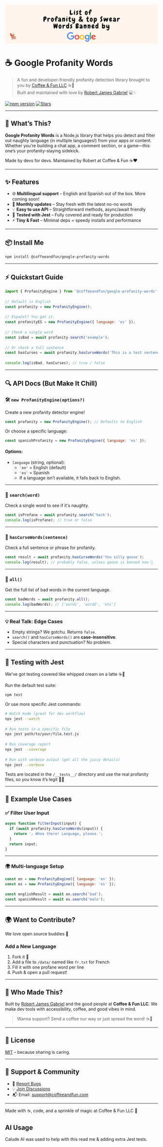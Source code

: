 ![alt text](.github/readme.png 'Logo Title Text 1')



# ☕ Google Profanity Words

> A fun and developer-friendly profanity detection library brought to you by [Coffee & Fun LLC](https://coffeeandfun.com) ☕🎉  
> Built and maintained with love by [Robert James Gabriel](https://github.com/robertgabriel) 💻✨

[![npm version](https://img.shields.io/npm/v/@coffeeandfun/google-profanity-words.svg)](https://www.npmjs.com/package/@coffeeandfun/google-profanity-words)  [![Stars](https://img.shields.io/github/stars/@coffeeandfun/google-profanity-words?style=social)](https://github.com/@coffeeandfun/google-profanity-words)


---

## 🚀 What’s This?

**Google Profanity Words** is a Node.js library that helps you detect and filter out naughty language (in multiple languages!) from your apps or content. Whether you’re building a chat app, a comment section, or a game—this one’s your profanity-slaying sidekick.

Made by devs for devs. Maintained by Robert at Coffee & Fun ☕❤️

---

## ✨ Features

- 🌐 **Multilingual support** – English and Spanish out of the box. More coming soon!
- 🔁 **Monthly updates** – Stay fresh with the latest no-no words
- 💡 **Easy to use API** – Straightforward methods, async/await friendly
- 🔬 **Tested with Jest** – Fully covered and ready for production
- ⚡ **Tiny & Fast** – Minimal deps = speedy installs and performance

---

## 📦 Install Me

```bash
npm install @coffeeandfun/google-profanity-words
```

---

## ⚡ Quickstart Guide

```javascript
import { ProfanityEngine } from '@coffeeandfun/google-profanity-words';

// Default is English
const profanity = new ProfanityEngine();

// Español? You got it.
const profanityES = new ProfanityEngine({ language: 'es' });

// Check a single word
const isBad = await profanity.search('example');

// Or check a full sentence
const hasCurses = await profanity.hasCurseWords('This is a test sentence');

console.log(isBad, hasCurses); // true / false
```

---

## 🔍 API Docs (But Make It Chill)

### 🛠️ `new ProfanityEngine(options?)`

Create a new profanity detector engine!

```javascript
const profanity = new ProfanityEngine(); // Defaults to English
```

Or choose a specific language:

```javascript
const spanishProfanity = new ProfanityEngine({ language: 'es' });
```

#### Options:
- `language` (string, optional):  
  - `'en'` = English (default)  
  - `'es'` = Spanish  
  - If a language isn’t available, it falls back to English.

---

### 🔎 `search(word)`

Check a single word to see if it's naughty.

```javascript
const isProfane = await profanity.search('heck');
console.log(isProfane); // true or false
```

---

### 💬 `hasCurseWords(sentence)`

Check a full sentence or phrase for profanity.

```javascript
const result = await profanity.hasCurseWords('You silly goose');
console.log(result); // probably false, unless goose is banned now 🪿
```

---

### 📜 `all()`

Get the full list of bad words in the current language.

```javascript
const badWords = await profanity.all();
console.log(badWords); // ['word1', 'word2', 'etc']
```

---

### 💡 Real Talk: Edge Cases

- Empty strings? We gotchu. Returns `false`.
- `search()` and `hasCurseWords()` are **case-insensitive**.
- Special characters and punctuation? No problem.

---

## 🧪 Testing with Jest

We've got testing covered like whipped cream on a latte ☕🎂

Run the default test suite:

```bash
npm test
```

Or use more specific Jest commands:

```bash
# Watch mode (great for dev workflow)
npx jest --watch

# Run tests in a specific file
npx jest path/to/your/file.test.js

# Run coverage report
npx jest --coverage

# Run with verbose output (get all the juicy details)
npx jest --verbose
```

Tests are located in the `/__tests__/` directory and use the real profanity files, so you know it’s legit 👀✅

---

## 🔀 Example Use Cases

### ✅ Filter User Input

```js
async function filterInput(input) {
  if (await profanity.hasCurseWords(input)) {
    return '⚠️ Whoa there! Language, please.';
  }
  return input;
}
```

---

### 🌍 Multi-language Setup

```js
const en = new ProfanityEngine({ language: 'en' });
const es = new ProfanityEngine({ language: 'es' });

const englishResult = await en.search('bad');
const spanishResult = await es.search('malo');
```

---

## 🌍 Want to Contribute?

We love open source buddies 💛

### Add a New Language

1. Fork it 🍴
2. Add a file to `/data/` named like `fr.txt` for French
3. Fill it with one profane word per line
4. Push & open a pull request!

---

## 🙌 Who Made This?

Built by [Robert James Gabriel](https://github.com/robertgabriel) and the good people at **Coffee & Fun LLC**. We make dev tools with accessibility, coffee, and good vibes in mind.

> Wanna support? Send a coffee our way or just spread the word! ☕🚀

---

## 🧡 License

[MIT](https://opensource.org/licenses/MIT) – because sharing is caring.

---

## 💬 Support & Community

- 🐛 [Report Bugs](https://github.com/coffeeandfun/google-profanity-words/issues)
- 💡 [Join Discussions](https://github.com/coffeeandfun/google-profanity-words/discussions)
- 📬 Email: [support@coffeeandfun.com](mailto:hellow@coffeeandfun.com)

---

Made with ☕, code, and a sprinkle of magic at Coffee & Fun LLC 💖

## AI Usage
Calude AI was used to help with this read me & adding extra Jest tests. 
